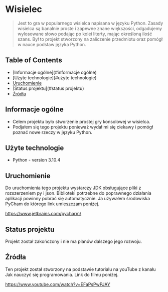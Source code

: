 # Wisielec
> Jest to gra w popularnego wisielca napisana w języku Python. Zasady wisielca są banalnie proste i zapewne znane większości, odgadujemy wylosowane słowo podając po kolei literty, mając określoną ilość szans. Był to projekt stworzony na zaliczenie przedmiotu oraz pomógł w nauce podstaw języka Python.


## Table of Contents
* [Informacje ogólne](#informacje ogólne)
* [Użyte technologie](#użyte technologie)
* [Uruchomienie](#uruchomienie)
* [Status projektu](#status projektu)
* [Źródła](#źródła)


## Informacje ogólne
- Celem projektu było stworzenie prostej gry konsolowej w wisielca.
- Podjałem się tego projektu ponieważ wydał mi się ciekawy i pomógł poznać nowe rzeczy w języku Python.


## Użyte technologie
- Python - version 3.10.4


## Uruchomienie
Do uruchomienia tego projektu wystarczy JDK obsługujące pliki z rozszerzeniem py i json. Biblioteki potrzebne do poprawnego działania aplikacji powinny pobrać się automatycznie. Ja używałem środowiska PyCham do którego link umieszczam poniżej.

https://www.jetbrains.com/pycharm/


## Status projektu
Projekt został zakończony i nie ma planów dalszego jego rozwoju.


## Źródła
Ten projekt został stworzony na podstawie tutorialu na youTube z kanału Jak nauczyć się programowania. Link do filmu poniżej.

https://www.youtube.com/watch?v=EFaPsPwPJAY

